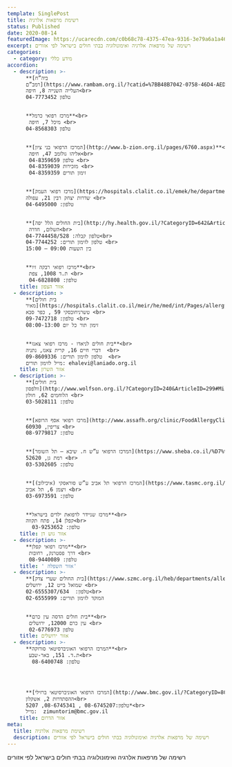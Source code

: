 ```yaml
---
template: SinglePost
title: רשימת מרפאות אלרגיה
status: Published
date: 2020-08-14
featuredImage: https://ucarecdn.com/c0b68c78-4375-47ea-9316-3e79a6a1a464/
excerpt: רשימה של מרפאות אלרגיה ואימונולוגיה בבתי חולים בישראל לפי אזורים
categories:
  - category: מידע כללי
accordion:
  - description: >-
      **[ביה”ח
      רמב”ם](https://www.rambam.org.il/?catid=%7BB48B7042-0758-46D4-AED4-FE54E4A844F7%7D)**<br>
      העלייה השנייה 8, חיפה<br>
      טלפון 04-7773452


      **מרכז רפואי כרמל**<br>
       מיכל 7, חיפה <br>
      טלפון 04-8568303


      **[המרכז הרפואי בני ציון](http://www.b-zion.org.il/pages/6760.aspx)**<br>
       אליהו גולומב 47, חיפה<br>
       טלפון 04-8359659 <br>
       מזכירות 04-8359039 <br>
       זימון תורים 04-8359359


      **[מרכז רפואי העמק](https://hospitals.clalit.co.il/emek/he/departmentsandclinics/institutes/Pages/allergy.aspx)**<br>
      שדרות יצחק רבין 21, עפולה <br>
      טלפון: 04-6495000


      **[בית החולים הלל יפה](http://hy.health.gov.il/?CategoryID=642&ArticleID=3642)** <br>
       השלום, חדרה<br>
      טלפון קבלה: 04-7744458/528<br>
      טלפון לזימון תורים: 04-7744252 <br>
      בין השעות 09:00 – 15:00


      **מרכז רפואי רבקה זיו**<br>
       ת.ד 1008, צפת <br>
       טלפון: 04-6828808
    title: אזור הצפון
  - description: >
      **[בית חולים
      מאיר](https://hospitals.clalit.co.il/meir/he/med/int/Pages/allergy.aspx)**<br>
      טשרניחובסקי 59 , כפר סבא <br>
      טלפון: 09-7472718 <br>
      זימון תור כל יום 08:00-13:00


      **בית חולים לניאדו - מרכז רפואי צאנז**<br>
      דברי חיים 16, קרית צאנז, נתניה  <br>
      טלפון לזימון תורים: 09-8609336  <br>
      מייל לזימון תורים: ehalevi@laniado.org.il
    title: אזור השרון
  - description: >-
      **[בית חולים
      וולפסון](http://www.wolfson.org.il/?CategoryID=240&ArticleID=299#Mirpaot)**<br>
      הלוחמים 62, חולון <br>
      טלפון: 03-5028111


      **[מרכז רפואי אסף הרופא](http://www.assafh.org/clinic/FoodAllergyClinic/Pages/default.aspx)**<br>
      צריפין, 60930 <br>
      טלפון: 08-9779817


      **[המרכז הרפואי ע”ש ח. שיבא – תל השומר](https://www.sheba.co.il/%D7%90%D7%99%D7%9E%D7%95%D7%A0%D7%95%D7%9C%D7%95%D7%92%D7%99%D7%94_%D7%A7%D7%9C%D7%99%D7%A0%D7%99%D7%AA_%D7%90%D7%A0%D7%92%D7%99%D7%95%D7%90%D7%93%D7%9E%D7%94_%D7%90%D7%9C%D7%A8%D7%92%D7%99%D7%94)**<br>
      רמת גן, 52620 <br>
      טלפון: 03-5302605


      **[המרכז הרפואי תל אביב ע”ש סוראסקי (איכילוב)](https://www.tasmc.org.il/Dana-Dwek/peds-allergy/Pages/peds-allergy.aspx)**<br>
      ויצמן 6, תל אביב <br>
      טלפון: 03-6973591


      **מרכז שניידר לרפואת ילדים בישראל**<br>
      קפלן 14, פתח תקווה<br>
        טלפון: 03-9253652
    title: אזור גוש דן
  - description: >-
      **מרכז רפואי קפלן**<br>
       דרך פסטרנק, רחובות <br>
       טלפון: 08-9440089
    title: ' אזור השפלה'
  - description: >-
      **[בית החולים שערי צדק](https://www.szmc.org.il/heb/departments/allergy-immunology/about/)**<br>
      שמואל בייט 12, ירושלים <br>
      טלפון:  02-6555307/634<br>
      המוקד לזימון תורים: 02-6555999


      **בית חולים הדסה עין כרם**<br>
       עין כרם 12000, ירושלים <br>
       טלפון 02-6776973
    title: אזור ירושלים
  - description: >-
      **המרכז הרפואי האוניברסיטאי סורוקה**<br>
       ת.ד. 151, באר-שבע<br>
        טלפון: 08-6400748




      **[המרכז הרפואי האוניברסיטאי ברזילי](http://www.bmc.gov.il/?CategoryID=807&ArticleID=3639)**<br>
      ההסתדרות 2, אשקלון<br>
      טלפון:08-6745207 , 08-6745341, 5207*<br>
      מייל:  zimuntorim@bmc.gov.il
    title: אזור הדרום
meta:
  title: רשימת מרפאות אלרגיה
  description: רשימה של מרפאות אלרגיה ואימונולוגיה בבתי חולים בישראל לפי אזורים
---
```


רשימה של מרפאות אלרגיה ואימונולוגיה בבתי חולים בישראל לפי אזורים
